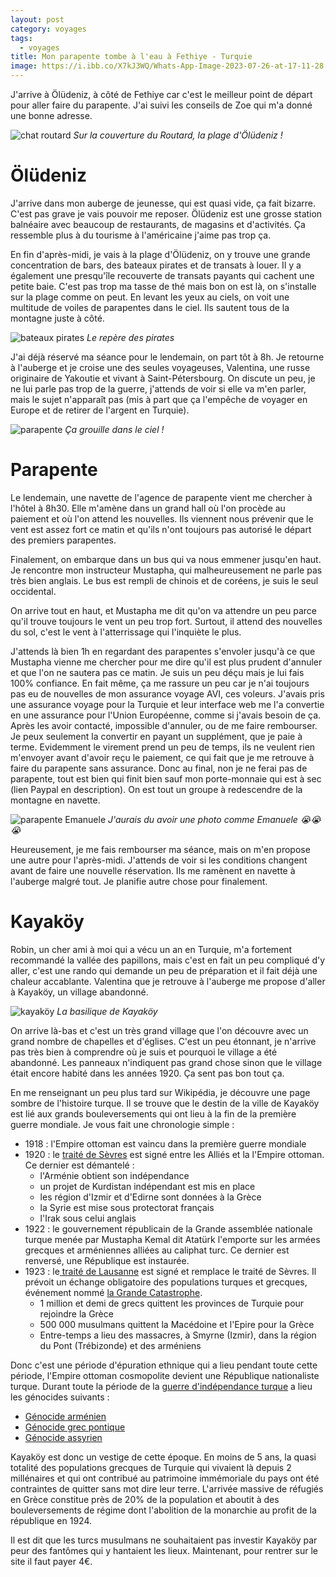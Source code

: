 ```yaml
---
layout: post
category: voyages
tags:
  - voyages
title: Mon parapente tombe à l'eau à Fethiye - Turquie
image: https://i.ibb.co/X7kJ3WQ/Whats-App-Image-2023-07-26-at-17-11-28.jpg
---
```


J'arrive à Ölüdeniz, à côté de Fethiye car c'est le meilleur point de départ pour aller faire du parapente. J'ai suivi les conseils de Zoe qui m'a donné une bonne adresse.

![chat routard](https://i.ibb.co/X7kJ3WQ/Whats-App-Image-2023-07-26-at-17-11-28.jpg)
_Sur la couverture du Routard, la plage d'Ölüdeniz !_

<!--more-->
# Ölüdeniz

J'arrive dans mon auberge de jeunesse, qui est quasi vide, ça fait bizarre. C'est pas grave je vais pouvoir me reposer. Ölüdeniz est une grosse station balnéaire avec beaucoup de restaurants, de magasins et d'activités. Ça ressemble plus à du tourisme à l'américaine j'aime pas trop ça.

En fin d'après-midi, je vais à la plage d'Ölüdeniz, on y trouve une grande concentration de bars, des bateaux pirates et de transats à louer. Il y a également une presqu'île recouverte de transats payants qui cachent une petite baie. C'est pas trop ma tasse de thé mais bon on est là, on s'installe sur la plage comme on peut. En levant les yeux au ciels, on voit une multitude de voiles de parapentes dans le ciel. Ils sautent tous de la montagne juste à côté.

![bateaux pirates](https://i.ibb.co/GMB3PTt/IMG-20230721-185242-yaqa4o-Q10c.jpg)
_Le repère des pirates_

J'ai déjà réservé ma séance pour le lendemain, on part tôt à 8h. Je retourne à l'auberge et je croise une des seules voyageuses, Valentina, une russe originaire de Yakoutie et vivant à Saint-Pétersbourg. On discute un peu, je ne lui parle pas trop de la guerre, j'attends de voir si elle va m'en parler, mais le sujet n'apparaît pas (mis à part que ça l'empêche de voyager en Europe et de retirer de l'argent en Turquie).

![parapente](https://i.ibb.co/rdP1pYX/IMG-20230721-193222-Lyv-Ii6j-V1i.jpg)
_Ça grouille dans le ciel !_

# Parapente

Le lendemain, une navette de l'agence de parapente vient me chercher à l'hôtel à 8h30. Elle m'amène dans un grand hall où l'on procède au paiement et où l'on attend les nouvelles. Ils viennent nous prévenir que le vent est assez fort ce matin et qu'ils n'ont toujours pas autorisé le départ des premiers parapentes.

Finalement, on embarque dans un bus qui va nous emmener jusqu'en haut. Je rencontre mon instructeur Mustapha, qui malheureusement ne parle pas très bien anglais. Le bus est rempli de chinois et de coréens, je suis le seul occidental. 

On arrive tout en haut, et Mustapha me dit qu'on va attendre un peu parce qu'il trouve toujours le vent un peu trop fort. Surtout, il attend des nouvelles du sol, c'est le vent à l'atterrissage qui l'inquiète le plus.

J'attends là bien 1h en regardant des parapentes s'envoler jusqu'à ce que Mustapha vienne me chercher pour me dire qu'il est plus prudent d'annuler et que l'on ne sautera pas ce matin. Je suis un peu déçu mais je lui fais 100% confiance. En fait même, ça me rassure un peu car je n'ai toujours pas eu de nouvelles de mon assurance voyage AVI, ces voleurs. J'avais pris une assurance voyage pour la Turquie et leur interface web me l'a convertie en une assurance pour l'Union Européenne, comme si j'avais besoin de ça. Après les avoir contacté, impossible d'annuler, ou de me faire rembourser. Je peux seulement la convertir en payant un supplément, que je paie à terme. Evidemment le virement prend un peu de temps, ils ne veulent rien m'envoyer avant d'avoir reçu le paiement, ce qui fait que je me retrouve à faire du parapente sans assurance. Donc au final, non je ne ferai pas de parapente, tout est bien qui finit bien sauf mon porte-monnaie qui est à sec (lien Paypal en description). On est tout un groupe à redescendre de la montagne en navette.

![parapente Emanuele](https://i.ibb.co/kqqZB7K/Whats-App-Image-2023-07-21-at-13-36-52.jpg)
_J'aurais du avoir une photo comme Emanuele 😭😭😭_

Heureusement, je me fais rembourser ma séance, mais on m'en propose une autre pour l'après-midi. J'attends de voir si les conditions changent avant de faire une nouvelle réservation. Ils me ramènent en navette à l'auberge malgré tout. Je planifie autre chose pour finalement.

# Kayaköy

Robin, un cher ami à moi qui a vécu un an en Turquie, m'a fortement recommandé la vallée des papillons, mais c'est en fait un peu compliqué d'y aller, c'est une rando qui demande un peu de préparation et il fait déjà une chaleur accablante. Valentina que je retrouve à l'auberge me propose d'aller à Kayaköy, un village abandonné.

![kayaköy](https://i.ibb.co/44zZCdP/IMG-20230722-140047-gt7-AJQGv1-R.jpg)
_La basilique de Kayaköy_

On arrive là-bas et c'est un très grand village que l'on découvre avec un grand nombre de chapelles et d'églises. C'est un peu étonnant, je n'arrive pas très bien à comprendre où je suis et pourquoi le village a été abandonné. Les panneaux n'indiquent pas grand chose sinon que le village était encore habité dans les années 1920.  Ça sent pas bon tout ça.

En me renseignant un peu plus tard sur Wikipédia, je découvre une page sombre de l'histoire turque. Il se trouve que le destin de la ville de Kayaköy est lié aux grands bouleversements qui ont lieu à la fin de la première guerre mondiale. Je vous fait une chronologie simple :

- 1918 : l'Empire ottoman est vaincu dans la première guerre mondiale
- 1920 : le [traité de Sèvres](https://fr.wikipedia.org/wiki/Trait%C3%A9_de_S%C3%A8vres) est signé entre les Alliés et la l'Empire ottoman. Ce dernier est démantelé :
	- l'Arménie obtient son indépendance
	- un projet de Kurdistan indépendant est mis en place
	- les région d'Izmir et d'Edirne sont données à la Grèce
	- la Syrie est mise sous protectorat français
	- l'Irak sous celui anglais
- 1922 : le gouvernement républicain de la Grande assemblée nationale turque menée par Mustapha Kemal dit Atatürk l'emporte sur les armées grecques et arméniennes alliées au caliphat turc. Ce dernier est renversé, une République est instaurée.
- 1923 : le[ traité de Lausanne](https://fr.wikipedia.org/wiki/Trait%C3%A9_de_Lausanne_(1923)) est signé et remplace le traité de Sèvres. Il prévoit un échange obligatoire des populations turques et grecques, événement nommé [la Grande Catastrophe](https://fr.wikipedia.org/wiki/Grande_Catastrophe).
	- 1 million et demi de grecs quittent les provinces de Turquie pour rejoindre la Grèce
	- 500 000 musulmans quittent la Macédoine et l'Epire pour la Grèce
	- Entre-temps a lieu des massacres, à Smyrne (Izmir), dans la région du Pont (Trébizonde) et des arméniens

Donc c'est une période d'épuration ethnique qui a lieu pendant toute cette période, l'Empire ottoman cosmopolite devient une République nationaliste turque. Durant toute la période de la [guerre d'indépendance turque](https://fr.wikipedia.org/wiki/Guerre_d%27ind%C3%A9pendance_turque) a lieu les génocides suivants :
- [Génocide arménien](https://fr.wikipedia.org/wiki/G%C3%A9nocide_arm%C3%A9nien "Génocide arménien")
- [Génocide grec pontique](https://fr.wikipedia.org/wiki/G%C3%A9nocide_grec_pontique "Génocide grec pontique")
- [Génocide assyrien](https://fr.wikipedia.org/wiki/G%C3%A9nocide_assyrien "Génocide assyrien")

Kayaköy est donc un vestige de cette époque. En moins de 5 ans, la quasi totalité des populations grecques de Turquie qui vivaient là depuis 2 millénaires et qui ont contribué au patrimoine immémoriale du pays ont été contraintes de quitter sans mot dire leur terre. L'arrivée massive de réfugiés en Grèce constitue près de 20% de la population et aboutit à des bouleversements de régime dont l'abolition de la monarchie au profit de la république en 1924.

Il est dit que les turcs musulmans ne souhaitaient pas investir Kayaköy par peur des fantômes qui y hantaient les lieux. Maintenant, pour rentrer sur le site il faut payer 4€.



